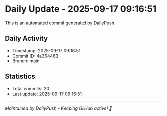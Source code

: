 # Daily Update - 2025-09-17 09:16:51

This is an automated commit generated by DailyPush.

## Daily Activity
- Timestamp: 2025-09-17 09:16:51
- Commit ID: 4a364463
- Branch: main

## Statistics
- Total commits: 20
- Last update: 2025-09-17 09:16:51

---
*Maintained by DailyPush - Keeping GitHub active! 🚀*
